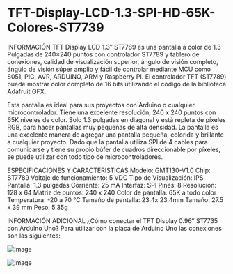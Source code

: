 # TFT-Display-LCD-1.3-SPI-HD-65K-Colores-ST7739

INFORMACIÓN
TFT Display LCD 1.3″ ST7789 es una pantalla a color de 1.3 Pulgadas de 240×240 puntos con controlador ST7789 y tablero de conexiones, calidad de visualización superior, ángulo de visión completo, ángulo de visión súper amplio y fácil de controlar mediante MCU como 8051, PIC, AVR, ARDUINO, ARM y Raspberry PI. El controlador TFT (ST7789) puede mostrar color completo de 16 bits utilizando el código de la biblioteca Adafruit GFX.

Esta pantalla es ideal para sus proyectos con Arduino o cualquier microcontrolador. Tiene una excelente resolución, 240 x 240 puntos con 65K niveles de color. Solo 1.3 pulgadas en diagonal y está repleta de píxeles RGB, para hacer pantallas muy pequeñas de alta densidad. La pantalla es una excelente manera de agregar una pantalla pequeña, colorida y brillante a cualquier proyecto. Dado que la pantalla utiliza SPI de 4 cables para comunicarse y tiene su propio búfer de cuadros direccionable por píxeles, se puede utilizar con todo tipo de microcontroladores.

ESPECIFICACIONES Y CARACTERÍSTICAS
Modelo: GMT130-V1.0
Chip: ST7789
Voltaje de funcionamiento: 5 VDC
Tipo de Visualización: IPS
Pantalla: 1.3 pulgadas
Corriente: 25 mA
Interfaz: SPI
Pines: 8
Resolución: 128 x 64
Matriz de puntos: 240 x 240
Color de pantalla: 65K a todo color
Temperatura: -20 a 70 °C
Tamaño de pantalla: 23.4x 23.4mm
Tamaño: 27.5 x 39 mm
Peso: 5.35g


INFORMACIÓN ADICIONAL 
¿Cómo conectar el TFT Display 0.96″ ST7735 con Arduino Uno?
Para utilizar con la placa de Arduino Uno las conexiones son las siguientes:

![image](https://github.com/KLYCKIT/TFT-Display-LCD-1.3-SPI-HD-65K-Colores-ST7739/assets/83427440/0e22b49b-b5e4-4d08-b762-3439480aebb9)


![image](https://github.com/KLYCKIT/TFT-Display-LCD-1.3-SPI-HD-65K-Colores-ST7739/assets/83427440/82630243-333e-4cbe-a5a8-d157d40cd7f3)

